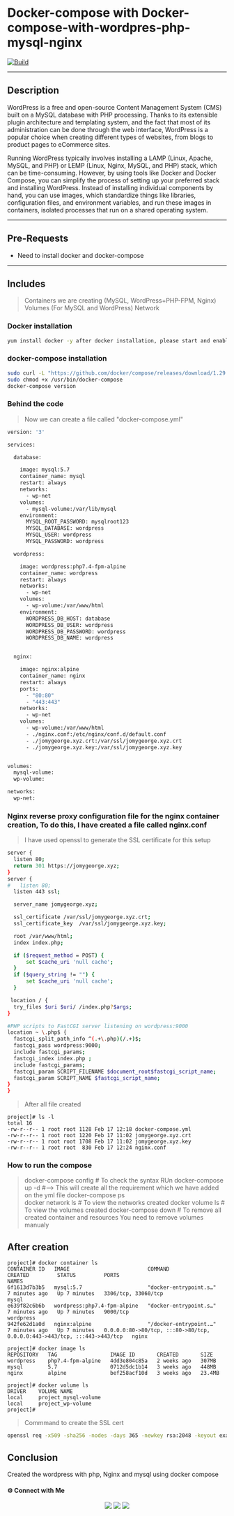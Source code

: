 # Docker-compose with  Docker-compose-with-wordpres-php-mysql-nginx

[![Build](https://travis-ci.org/joemccann/dillinger.svg?branch=master)](https://travis-ci.org/joemccann/dillinger)

---

## Description

WordPress is a free and open-source Content Management System (CMS) built on a MySQL database with PHP processing. Thanks to its extensible plugin architecture and templating system, and the fact that most of its administration can be done through the web interface, WordPress is a popular choice when creating different types of websites, from blogs to product pages to eCommerce sites.

Running WordPress typically involves installing a LAMP (Linux, Apache, MySQL, and PHP) or LEMP (Linux, Nginx, MySQL, and PHP) stack, which can be time-consuming. However, by using tools like Docker and Docker Compose, you can simplify the process of setting up your preferred stack and installing WordPress. Instead of installing individual components by hand, you can use images, which standardize things like libraries, configuration files, and environment variables, and run these images in containers, isolated processes that run on a shared operating system.

----
## Pre-Requests
- Need to install docker and docker-compose
-----

## Includes

> Containers we are creating (MySQL, WordPress+PHP-FPM, Nginx)
> Volumes (For MySQL and WordPress)
> Network 

### Docker installation 

```sh
yum install docker -y after docker installation, please start and enable it
```
### docker-compose installation

```sh
sudo curl -L "https://github.com/docker/compose/releases/download/1.29.2/docker-compose-$(uname -s)-$(uname -m)" -o /usr/bin/docker-compose
sudo chmod +x /usr/bin/docker-compose
docker-compose version   
```

### Behind the code

> Now we can create a file called "docker-compose.yml"
```sh
version: '3'

services:

  database:

    image: mysql:5.7
    container_name: mysql
    restart: always
    networks:
      - wp-net
    volumes:
      - mysql-volume:/var/lib/mysql
    environment:
      MYSQL_ROOT_PASSWORD: mysqlroot123
      MYSQL_DATABASE: wordpress
      MYSQL_USER: wordpress
      MYSQL_PASSWORD: wordpress

  wordpress:

    image: wordpress:php7.4-fpm-alpine
    container_name: wordpress
    restart: always
    networks:
      - wp-net
    volumes:
      - wp-volume:/var/www/html
    environment:
      WORDPRESS_DB_HOST: database
      WORDPRESS_DB_USER: wordpress
      WORDPRESS_DB_PASSWORD: wordpress
      WORDPRESS_DB_NAME: wordpress


  nginx:

    image: nginx:alpine
    container_name: nginx
    restart: always
    ports:
      - "80:80"
      - "443:443"
    networks:
      - wp-net
    volumes:
      - wp-volume:/var/www/html
      - ./nginx.conf:/etc/nginx/conf.d/default.conf
      - ./jomygeorge.xyz.crt:/var/ssl/jomygeorge.xyz.crt
      - ./jomygeorge.xyz.key:/var/ssl/jomygeorge.xyz.key


volumes:
  mysql-volume:
  wp-volume:

networks:
  wp-net:
  ```
 ### Nginx reverse proxy configuration file for the nginx container creation, To do this, I have created a file called nginx.conf
 
 > I have used openssl to generate the SSL certificate for this setup
 
  ```sh
  server {
    listen 80;
    return 301 https://jomygeorge.xyz;
}
server {
#   listen 80;
    listen 443 ssl;

    server_name jomygeorge.xyz;

    ssl_certificate /var/ssl/jomygeorge.xyz.crt;
    ssl_certificate_key  /var/ssl/jomygeorge.xyz.key;

    root /var/www/html;
    index index.php;

    if ($request_method = POST) {
        set $cache_uri 'null cache';
    }
    if ($query_string != "") {
        set $cache_uri 'null cache';
    }

   location / {
    try_files $uri $uri/ /index.php?$args;
  }

#PHP scripts to FastCGI server listening on wordpress:9000
  location ~ \.php$ {
    fastcgi_split_path_info ^(.+\.php)(/.+)$;
    fastcgi_pass wordpress:9000;
    include fastcgi_params;
    fastcgi_index index.php ;
    include fastcgi_params;
    fastcgi_param SCRIPT_FILENAME $document_root$fastcgi_script_name;
    fastcgi_param SCRIPT_NAME $fastcgi_script_name;
  }
}
```
> After all file created
```
project]# ls -l
total 16
-rw-r--r-- 1 root root 1128 Feb 17 12:18 docker-compose.yml
-rw-r--r-- 1 root root 1220 Feb 17 11:02 jomygeorge.xyz.crt
-rw-r--r-- 1 root root 1708 Feb 17 11:02 jomygeorge.xyz.key
-rw-r--r-- 1 root root  830 Feb 17 12:24 nginx.conf
```
### How to run the compose
> docker-compose config              # To check the syntax
> RUn docker-compose up -d           #--> This will create all the requirement which we have added on the yml file
> docker-compose ps                  
> docker network ls                  # To view the networks created
> docker volume ls                   # To view the volumes created
> docker-compose down                # To remove all created container and resources
> You need to remove volumes manualy 


## After creation
```
project]# docker container ls
CONTAINER ID   IMAGE                         COMMAND                  CREATED         STATUS         PORTS                                                                      NAMES
6f1613d7b3b5   mysql:5.7                     "docker-entrypoint.s…"   7 minutes ago   Up 7 minutes   3306/tcp, 33060/tcp                                                        mysql
e639f82c6b6b   wordpress:php7.4-fpm-alpine   "docker-entrypoint.s…"   7 minutes ago   Up 7 minutes   9000/tcp                                                                   wordpress
942fe62d1a0d   nginx:alpine                  "/docker-entrypoint.…"   7 minutes ago   Up 7 minutes   0.0.0.0:80->80/tcp, :::80->80/tcp, 0.0.0.0:443->443/tcp, :::443->443/tcp   nginx

project]# docker image ls
REPOSITORY   TAG                 IMAGE ID       CREATED       SIZE
wordpress    php7.4-fpm-alpine   4dd3e804c85a   2 weeks ago   307MB
mysql        5.7                 0712d5dc1b14   3 weeks ago   448MB
nginx        alpine              bef258acf10d   3 weeks ago   23.4MB

project]# docker volume ls
DRIVER    VOLUME NAME
local     project_mysql-volume
local     project_wp-volume
project]#
```
> Commmand to create the SSL cert
 ```sh
 openssl req -x509 -sha256 -nodes -days 365 -newkey rsa:2048 -keyout example.com.key -out example.com.crt
 ```
 
 ## Conclusion

Created the wordpress with php, Nginx and mysql using docker compose


#### ⚙️ Connect with Me

<p align="center">
<a href="mailto:jomyambattil@gmail.com"><img src="https://img.shields.io/badge/Gmail-D14836?style=for-the-badge&logo=gmail&logoColor=white"/></a>
<a href="https://www.linkedin.com/in/jomygeorge11"><img src="https://img.shields.io/badge/LinkedIn-0077B5?style=for-the-badge&logo=linkedin&logoColor=white"/></a> 
<a href="https://www.instagram.com/therealjomy"><img src="https://img.shields.io/badge/Instagram-E4405F?style=for-the-badge&logo=instagram&logoColor=white"/></a><br />
